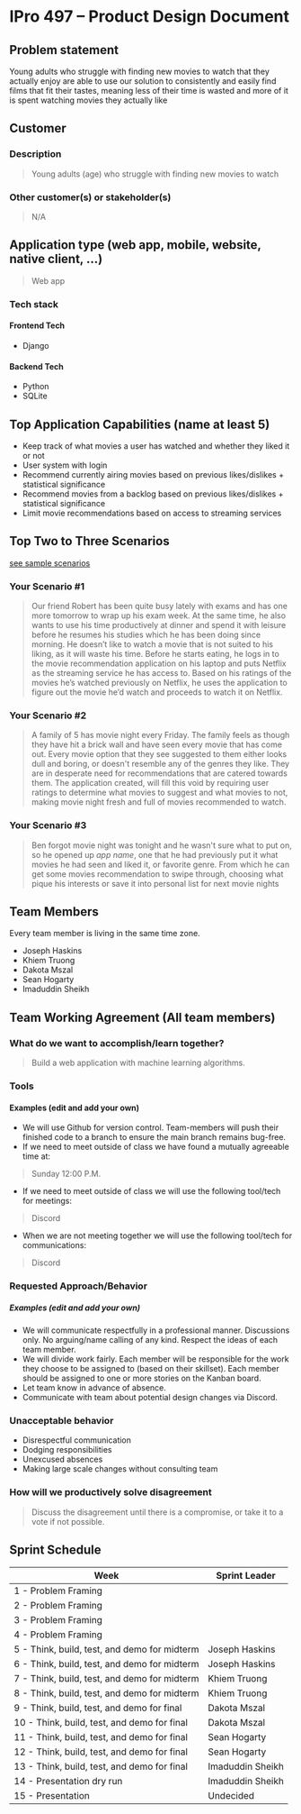 # IPro 497 – Product Design Document

## Problem statement
Young adults who struggle with finding new movies to watch that they actually enjoy are able to use our solution to consistently and easily find films that fit their tastes, meaning less of their time is wasted and more of it is spent watching movies they actually like

 
## Customer
### Description
> Young adults (age) who struggle with finding new movies to watch
### Other customer(s) or stakeholder(s)
> N/A
 
## Application type (web app, mobile, website, native client, …)
> Web app
### Tech stack

#### Frontend Tech 
- Django
#### Backend Tech
- Python
- SQLite
 
## Top Application Capabilities (name at least 5)
- Keep track of what movies a user has watched and whether they liked it or not
- User system with login
- Recommend currently airing movies based on previous likes/dislikes + statistical significance
- Recommend movies from a backlog based on previous likes/dislikes + statistical significance
- Limit movie recommendations based on access to streaming services
## Top Two to Three Scenarios
[see sample scenarios](https://github.com/mschray/IPro497Sample/blob/main/Examples/ScenarioExample.md)

### Your Scenario #1
> Our friend Robert has been quite busy lately with exams and has one more tomorrow to wrap up his exam week. At the same time, he also wants to use his time productively at dinner and spend it with leisure before he resumes his studies which he has been doing since morning. He doesn’t like to watch a movie that is not suited to his liking, as it will waste his time. Before he starts eating, he logs in to the movie recommendation application on his laptop and puts Netflix as the streaming service he has access to. Based on his ratings of the movies he’s watched previously on Netflix, he uses the application to figure out the movie he’d watch and proceeds to watch it on Netflix.
### Your Scenario #2
> A family of 5 has movie night every Friday. The family feels as though they have hit a brick wall and have seen every movie that has come out. Every movie option that they see suggested to them either looks dull and boring, or doesn't resemble any of the genres they like. They are in desperate need for recommendations that are catered towards them. The application created, will fill this void by requiring user ratings to determine what movies to suggest and what movies to not, making movie night fresh and full of movies recommended to watch.
### Your Scenario #3
> Ben forgot movie night was tonight and he wasn't sure what to put on, so he opened up *app name*, one that he had previously put it what movies he had seen and liked it, or favorite genre. From which he can get some movies recommendation to swipe through, choosing what pique his interests or save it into personal list for next movie nights

## Team Members
Every team member is living in the same time zone.
- Joseph Haskins
- Khiem Truong
- Dakota Mszal
- Sean Hogarty
- Imaduddin Sheikh

## Team Working Agreement (All team members)
### What do we want to accomplish/learn together?
> Build a web application with machine learning algorithms.

### Tools
#### Examples (edit and add your own)
- We will use Github for version control. Team-members will push their finished code to a branch to ensure the main branch remains bug-free.
- If we need to meet outside of class we have found a mutually agreeable time at: 
> Sunday 12:00 P.M.
- If we need to meet outside of class we will use the following tool/tech for meetings:
> Discord
- When we are not meeting together we will use the following tool/tech for communications:
> Discord

### Requested Approach/Behavior 
##### Examples (edit and add your own)
- We will communicate respectfully in a professional manner. Discussions only. No arguing/name calling of any kind. Respect the ideas of each team member.
- We will divide work fairly. Each member will be responsible for the work they choose to be assigned to (based on their skillset). Each member should be assigned to one or more stories on the Kanban board.
- Let team know in advance of absence.
- Communicate with team about potential design changes via Discord.

### Unacceptable behavior
- Disrespectful communication
- Dodging responsibilities
- Unexcused absences
- Making large scale changes without consulting team

### How will we productively solve disagreement
> Discuss the disagreement until there is a compromise, or take it to a vote if not possible.

## Sprint Schedule

| Week | Sprint Leader |
| --------  | ------------------- |
| 1 - Problem Framing                                 | |
| 2 - Problem Framing                                 | |
| 3 - Problem Framing                                 | |
| 4 - Problem Framing                                 | |
| 5 - Think, build, test, and demo for midterm        | Joseph Haskins |
| 6 - Think, build, test, and demo for midterm        | Joseph Haskins |
| 7 - Think, build, test, and demo for midterm        | Khiem Truong |
| 8 - Think, build, test, and demo for midterm        | Khiem Truong |
| 9 - Think, build, test, and demo for final          | Dakota Mszal|
| 10 - Think, build, test, and demo for final	      | Dakota Mszal |
| 11 - Think, build, test, and demo for final         | Sean Hogarty |
| 12 - Think, build, test, and demo for final         | Sean Hogarty |
| 13 - Think, build, test, and demo for final         | Imaduddin Sheikh |
| 14 - Presentation dry run                           | Imaduddin Sheikh |
| 15 - Presentation                                   | Undecided |

